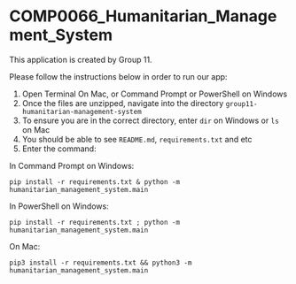 # COMP0066_Humanitarian_Management_System

This application is created by Group 11.

Please follow the instructions below in order to run our app:

1. Open Terminal On Mac, or Command Prompt or PowerShell on Windows
2. Once the files are unzipped, navigate into the directory ```group11-humanitarian-management-system```
3. To ensure you are in the correct directory, enter ```dir``` on Windows or ```ls``` on Mac
4. You should be able to see ```README.md```, ```requirements.txt``` and etc
5. Enter the command:

In Command Prompt on Windows:
```shell
pip install -r requirements.txt & python -m humanitarian_management_system.main
```
In PowerShell on Windows:
```shell
pip install -r requirements.txt ; python -m humanitarian_management_system.main
```
On Mac:
```shell
pip3 install -r requirements.txt && python3 -m humanitarian_management_system.main
```
